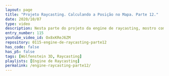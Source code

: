 ```yaml
---
layout: page
title: "Projeto Raycasting. Calculando a Posição no Mapa. Parte 12."
date: 2020/10/07
type: video
description: Nesta parte do projeto da engine de raycasting, mostro como calcular o quadrado do mapa em que o personagem se encontra. É um cálculo extremamente simples.
entry_number: 115
youtube_video_id: Ox8xKReJ6ZM
repository: 0115-engine-de-raycasting-parte12
has_code: false
has_p5: false
tags: [Wolfenstein 3D, Raycasting]
playlists: [Engine de Raycasting]
permalink: /engine-raycasting-parte12/
---
```

